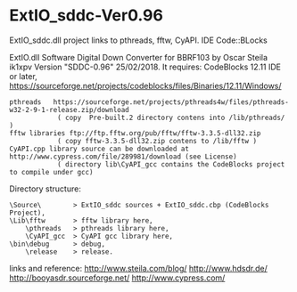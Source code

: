 # ExtIO_sddc-Ver0.96
ExtIO_sddc.dll project links to pthreads, fftw, CyAPI. IDE Code::BLocks 

ExtIO.dll Software Digital Down Converter for BBRF103 by Oscar Steila ik1xpv
Version "SDDC-0.96" 25/02/2018.
It requires:
	CodeBlocks 12.11 IDE or later,  https://sourceforge.net/projects/codeblocks/files/Binaries/12.11/Windows/ 
	
	pthreads   https://sourceforge.net/projects/pthreads4w/files/pthreads-w32-2-9-1-release.zip/download
				( copy  Pre-built.2 directory contens into /lib/pthreads/ )
	fftw libraries ftp://ftp.fftw.org/pub/fftw/fftw-3.3.5-dll32.zip
				( copy fftw-3.3.5-dll32.zip contens to /lib/fftw )
	CyAPI.cpp library source can be downloaded at http://www.cypress.com/file/289981/download (see License)
				( directory lib\CyAPI_gcc contains the CodeBlocks project to compile under gcc)
	
Directory structure:

	\Source\ 		> ExtIO_sddc sources + ExtIO_sddc.cbp (CodeBlocks Project),
	\Lib\fftw   	> fftw library here,
		\pthreads	> pthreads library here,
		\CyAPI_gcc	> CyAPI gcc library here,
	\bin\debug		> debug, 
		\release	> release.
		
links and reference:
   http://www.steila.com/blog/
   http://www.hdsdr.de/
   http://booyasdr.sourceforge.net/
   http://www.cypress.com/ 
